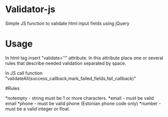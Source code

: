 # Validator-js
Simple JS function to validate html input fields using jQuery

# Usage
In html tag insert "validate=''" attribute.
In this attribute place one or several rules that describe needed validation separated by space.

In JS call function "validateAll(success_callback,mark_failed_fields,fail_callback)"

#Rules

*notempty - string must be 1 or more characters.
*email - must be valid email
*phone - must be valid phone (Estonian phone code only)
*number - must be a valid integer or float.
